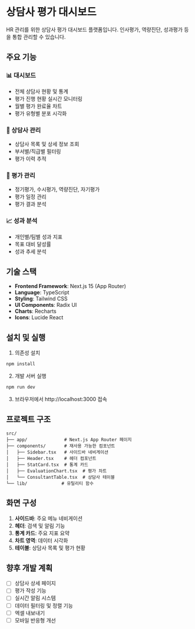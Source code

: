 # 상담사 평가 대시보드

HR 관리를 위한 상담사 평가 대시보드 플랫폼입니다. 인사평가, 역량진단, 성과평가 등을 통합 관리할 수 있습니다.

## 주요 기능

### 📊 대시보드
- 전체 상담사 현황 및 통계
- 평가 진행 현황 실시간 모니터링
- 월별 평가 완료율 차트
- 평가 유형별 분포 시각화

### 👥 상담사 관리
- 상담사 목록 및 상세 정보 조회
- 부서별/직급별 필터링
- 평가 이력 추적

### 📝 평가 관리
- 정기평가, 수시평가, 역량진단, 자기평가
- 평가 일정 관리
- 평가 결과 분석

### 📈 성과 분석
- 개인별/팀별 성과 지표
- 목표 대비 달성률
- 성과 추세 분석

## 기술 스택

- **Frontend Framework**: Next.js 15 (App Router)
- **Language**: TypeScript
- **Styling**: Tailwind CSS
- **UI Components**: Radix UI
- **Charts**: Recharts
- **Icons**: Lucide React

## 설치 및 실행

1. 의존성 설치
```bash
npm install
```

2. 개발 서버 실행
```bash
npm run dev
```

3. 브라우저에서 http://localhost:3000 접속

## 프로젝트 구조

```
src/
├── app/              # Next.js App Router 페이지
├── components/       # 재사용 가능한 컴포넌트
│   ├── Sidebar.tsx   # 사이드바 네비게이션
│   ├── Header.tsx    # 헤더 컴포넌트
│   ├── StatCard.tsx  # 통계 카드
│   ├── EvaluationChart.tsx  # 평가 차트
│   └── ConsultantTable.tsx  # 상담사 테이블
└── lib/             # 유틸리티 함수
```

## 화면 구성

1. **사이드바**: 주요 메뉴 네비게이션
2. **헤더**: 검색 및 알림 기능
3. **통계 카드**: 주요 지표 요약
4. **차트 영역**: 데이터 시각화
5. **테이블**: 상담사 목록 및 평가 현황

## 향후 개발 계획

- [ ] 상담사 상세 페이지
- [ ] 평가 작성 기능
- [ ] 실시간 알림 시스템
- [ ] 데이터 필터링 및 정렬 기능
- [ ] 엑셀 내보내기
- [ ] 모바일 반응형 개선
